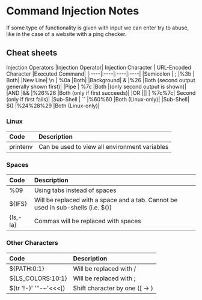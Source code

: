 # Command Injection Notes

If some type of functionality is given with input we can enter try to abuse, like in the case of a website with a ping checker.

## Cheat sheets

Injection Operators
|Injection Operator|	Injection Character |	URL-Encoded Character 	|Executed Command|
|:----|:----|:----|:----|
|Semicolon |	; 	|%3b |	Both|
|New Line| 	\n |	%0a 	|Both|
|Background| 	& 	|%26 	|Both (second output generally shown first)|
|Pipe 	| 	%7c 	|Both |(only second output is shown)|
|AND 	|&& 	|%26%26 	|Both (only if first succeeds)|
|OR 	|\|\| |	%7c%7c| 	Second (only if first fails)|
|Sub-Shell |	`` 	|%60%60 	|Both (Linux-only)|
|Sub-Shell| 	$() 	|%24%28%29 	|Both (Linux-only)|

### Linux

|Code| 	Description|
|:----|:----|
|printenv 	|Can be used to view all environment variables|
### Spaces 	
|Code| 	Description|
|:----|:----|
|%09 	|Using tabs instead of spaces|
|${IFS} 	|Will be replaced with a space and a tab. Cannot be used in sub-shells (i.e. $())|
|{ls,-la} 	|Commas will be replaced with spaces|
### Other Characters 	
|Code| 	Description|
|:----|:----|
|${PATH:0:1} |	Will be replaced with / |
|${LS_COLORS:10:1} 	|Will be replaced with ;|
|$(tr '!-}' '"-~'<<<[) 	|Shift character by one ([ -> \)|

